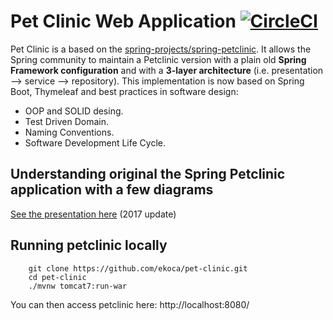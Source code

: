 # Pet Clinic Web Application [![CircleCI](https://circleci.com/setup-project/gh/ekoca/pet-clinic.svg?style=svg)](https://circleci.com/setup-project/gh/ekoca/pet-clinic)

Pet Clinic is a based on the [spring-projects/spring-petclinic](https://github.com/spring-projects/spring-petclinic).
It allows the Spring community to maintain a Petclinic version with a plain old **Spring Framework configuration**
and with a **3-layer architecture** (i.e. presentation --> service --> repository).
This implementation is now based on Spring Boot, Thymeleaf and best practices in software design:

 * OOP and SOLID desing.
 * Test Driven Domain.
 * Naming Conventions.
 * Software Development Life Cycle.

## Understanding original the Spring Petclinic application with a few diagrams
[See the presentation here](http://fr.slideshare.net/AntoineRey/spring-framework-petclinic-sample-application) (2017 update)

## Running petclinic locally
```
	git clone https://github.com/ekoca/pet-clinic.git
	cd pet-clinic
	./mvnw tomcat7:run-war
```

You can then access petclinic here: http://localhost:8080/
